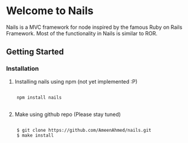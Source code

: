 # Welcome to Nails #

Nails is a MVC framework for node inspired by the famous Ruby on Rails Framework. Most of the functionality
in Nails is similar to ROR.

## Getting Started ##

### Installation ###

1. Installing nails using npm (not yet implemented :P)
<pre>
<code>
	npm install nails
</code>
</pre>   
2. Make using github repo (Please stay tuned)
<code>
	$ git clone https://github.com/AmeenAhmed/nails.git
	$ make install
</code>